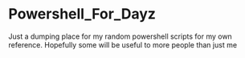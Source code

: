 # Powershell_For_Dayz
Just a dumping place for my random powershell scripts for my own reference. Hopefully some will be useful to more people than just me

